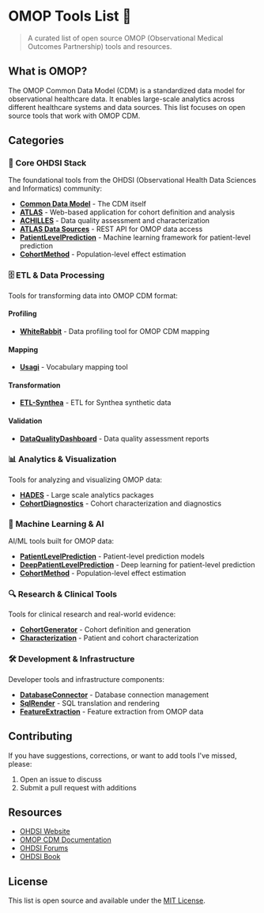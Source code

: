# OMOP Tools List 🏥

> A curated list of open source OMOP (Observational Medical Outcomes Partnership) tools and resources.

## What is OMOP?

The OMOP Common Data Model (CDM) is a standardized data model for observational healthcare data. It enables large-scale analytics across different healthcare systems and data sources. This list focuses on open source tools that work with OMOP CDM.


## Categories

### 🔧 Core OHDSI Stack

The foundational tools from the OHDSI (Observational Health Data Sciences and Informatics) community:

- **[Common Data Model](https://github.com/OHDSI/CommonDataModel)** - The CDM itself
- **[ATLAS](https://github.com/OHDSI/Atlas)** - Web-based application for cohort definition and analysis
- **[ACHILLES](https://github.com/OHDSI/Achilles)** - Data quality assessment and characterization
- **[ATLAS Data Sources](https://github.com/OHDSI/WebAPI)** - REST API for OMOP data access
- **[PatientLevelPrediction](https://github.com/OHDSI/PatientLevelPrediction)** - Machine learning framework for patient-level prediction
- **[CohortMethod](https://github.com/OHDSI/CohortMethod)** - Population-level effect estimation

### 🗄️ ETL & Data Processing

Tools for transforming data into OMOP CDM format:

#### Profiling

- **[WhiteRabbit](https://github.com/OHDSI/WhiteRabbit)** - Data profiling tool for OMOP CDM mapping

#### Mapping

- **[Usagi](https://github.com/OHDSI/Usagi)** - Vocabulary mapping tool

#### Transformation

- **[ETL-Synthea](https://github.com/OHDSI/ETL-Synthea)** - ETL for Synthea synthetic data

#### Validation

- **[DataQualityDashboard](https://github.com/OHDSI/DataQualityDashboard)** - Data quality assessment reports

### 📊 Analytics & Visualization

Tools for analyzing and visualizing OMOP data:

- **[HADES](https://github.com/OHDSI/Hades)** - Large scale analytics packages
- **[CohortDiagnostics](https://github.com/OHDSI/CohortDiagnostics)** - Cohort characterization and diagnostics

### 🤖 Machine Learning & AI

AI/ML tools built for OMOP data:

- **[PatientLevelPrediction](https://github.com/OHDSI/PatientLevelPrediction)** - Patient-level prediction models
- **[DeepPatientLevelPrediction](https://github.com/OHDSI/DeepPatientLevelPrediction)** - Deep learning for patient-level prediction
- **[CohortMethod](https://github.com/OHDSI/CohortMethod)** - Population-level effect estimation

### 🔍 Research & Clinical Tools

Tools for clinical research and real-world evidence:

- **[CohortGenerator](https://github.com/OHDSI/CohortGenerator)** - Cohort definition and generation
- **[Characterization](https://github.com/OHDSI/Characterization)** - Patient and cohort characterization

### 🛠️ Development & Infrastructure

Developer tools and infrastructure components:

- **[DatabaseConnector](https://github.com/OHDSI/DatabaseConnector)** - Database connection management
- **[SqlRender](https://github.com/OHDSI/SqlRender)** - SQL translation and rendering
- **[FeatureExtraction](https://github.com/OHDSI/FeatureExtraction)** - Feature extraction from OMOP data

## Contributing

If you have suggestions, corrections, or want to add tools I've missed, please:

1. Open an issue to discuss
2. Submit a pull request with additions

## Resources

- [OHDSI Website](https://ohdsi.org/)
- [OMOP CDM Documentation](https://ohdsi.org/web/wiki/doku.php?id=documentation:software:data_quality)
- [OHDSI Forums](https://forums.ohdsi.org/)
- [OHDSI Book](https://ohdsi.github.io/TheBookOfOhdsi/)

## License

This list is open source and available under the [MIT License](LICENSE).
